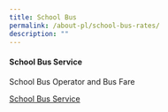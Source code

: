 ```yaml
---
title: School Bus
permalink: /about-pl/school-bus-rates/
description: ""
---
```

#### School Bus Service

School Bus Operator and Bus Fare

[School Bus Service](https://acrobat.adobe.com/id/urn:aaid:sc:AP:d1f9dea6-4abc-441f-bf85-bfd32fc90784)